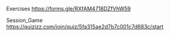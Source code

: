 Exercises
https://forms.gle/RXfAM4718DZfVhW59



Session_Game
https://quizizz.com/join/quiz/5fa315ae2d7b7c001c7d683c/start
